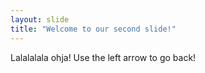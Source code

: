 ```yaml
---
layout: slide
title: "Welcome to our second slide!"
---
```

Lalalalala ohja!
Use the left arrow to go back!
